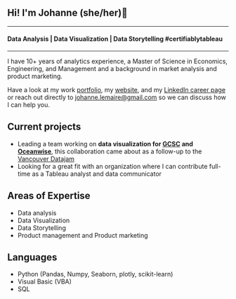 ## Hi! I'm Johanne (she/her)👋
**  ** 
 
#### Data Analysis | Data Visualization | Data Storytelling #certifiablytableau
**  **


I have 10+ years of analytics experience, a Master of Science in Economics, Engineering, and Management and a background in market analysis and product marketing. 

Have a look at my work [portfolio](https://public.tableau.com/profile/johanne.lemaire#!/), my [website](http://johannelemaire.com/), and my [LinkedIn career page](https://www.linkedin.com/in/johannelemaire?lipi=urn%3Ali%3Apage%3Ad_flagship3_profile_view_base_contact_details%3B45IcmoU4T4aRLVI42AAb3g%3D%3D) or reach out directly to [johanne.lemaire@gmail.com](mailto:johanne.lemaire@gmail.com) so we can discuss how I can help you. 

 <!--I am passionate about using data to effect change: defining Objectives and Key Results (OKRs), in-depth analysis, and communicating insight through data visualization.

What I do best is linking cross-functional teams by speaking to everyone in their own language. Most importantly, I work with teams to identify opportunities for improving customer outcomes based on actionable recommendations.!-->

## Current projects
- Leading a team working on **data visualization for [GCSC](https://www.shorelinecleanup.ca/) and [Oceanwise](https://ocean.org/)**, this collaboration came about as a follow-up to the [Vancouver Datajam](https://www.vancouverdatajam.ca/#projects)
- Looking for a great fit with an organization where I can contribute full-time as a Tableau analyst and data communicator

## Areas of Expertise
- Data analysis
- Data Visualization
- Data Storytelling
- Product management and Product marketing

## Languages
- Python (Pandas, Numpy, Seaborn, plotly, scikit-learn)
- Visual Basic (VBA)
- SQL



